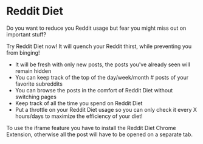 # Reddit Diet

Do you want to reduce you Reddit usage but fear you might miss
out on important stuff?

Try Reddit Diet now! It will quench your Reddit thirst, while preventing
you from binging!

- It will be fresh with only new posts, the posts you've already seen will remain hidden
- You can keep track of the top of the day/week/month # posts of your favorite subreddits
- You can browse the posts in the comfort of Reddit Diet without switching pages
- Keep track of all the time you spend on Reddit Diet
- Put a throttle on your Reddit Diet usage so you can only check it every X hours/days to maximize the efficiency of your diet!

To use the iframe feature you have to install the Reddit Diet Chrome Extension, otherwise all the
post will have to be opened on a separate tab.
